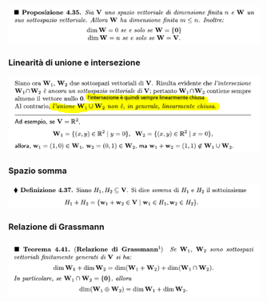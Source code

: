 ![placeholder](./imgs/Pasted_image_20231010164926.png)
### Linearità di unione e intersezione
![placeholder](./imgs/Pasted_image_20231010165210.png)

### Spazio somma
![placeholder](./imgs/Pasted_image_20231010165454.png)

### Relazione di Grassmann
![placeholder](./imgs/Pasted_image_20231010165435.png)